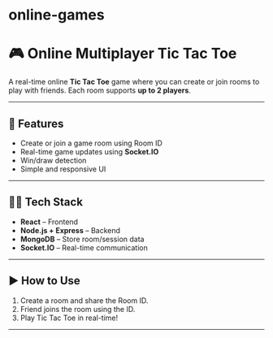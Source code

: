 ﻿# online-games


 # 🎮 Online Multiplayer Tic Tac Toe

A real-time online **Tic Tac Toe** game where you can create or join rooms to play with friends. Each room supports **up to 2 players**.

---

## 🚀 Features

- Create or join a game room using Room ID
- Real-time game updates using **Socket.IO**
- Win/draw detection
- Simple and responsive UI

---

## 🧑‍💻 Tech Stack

- **React** – Frontend
- **Node.js + Express** – Backend
- **MongoDB** – Store room/session data
- **Socket.IO** – Real-time communication

---

## ▶️ How to Use

1. Create a room and share the Room ID.
2. Friend joins the room using the ID.
3. Play Tic Tac Toe in real-time!

---



